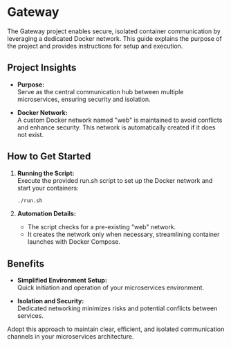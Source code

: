 # Gateway

The Gateway project enables secure, isolated container communication by leveraging a dedicated Docker network. This guide explains the purpose of the project and provides instructions for setup and execution.

## Project Insights

- **Purpose:**  
  Serve as the central communication hub between multiple microservices, ensuring security and isolation.

- **Docker Network:**  
  A custom Docker network named "web" is maintained to avoid conflicts and enhance security. This network is automatically created if it does not exist.

## How to Get Started

1. **Running the Script:**  
   Execute the provided run.sh script to set up the Docker network and start your containers:
   ```sh
   ./run.sh
   ```

2. **Automation Details:**  
   - The script checks for a pre-existing "web" network.
   - It creates the network only when necessary, streamlining container launches with Docker Compose.

## Benefits

- **Simplified Environment Setup:**  
  Quick initiation and operation of your microservices environment.
  
- **Isolation and Security:**  
  Dedicated networking minimizes risks and potential conflicts between services.

Adopt this approach to maintain clear, efficient, and isolated communication channels in your microservices architecture.

